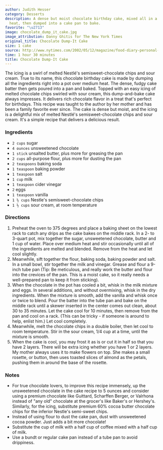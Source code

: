 ```yaml
---
author: Judith Hesser
category: Desserts
description: A dense but moist chocolate birthday cake, mixed all in a pot over medium
  heat, then dumped into a cake pan to bake.
favorite: "\u2713"
image: chocolate_dump_it_cake.jpg
image_attribution: Danny Ghitis for The New York Times
original_title: Chocolate Dump-It Cake
size: 1 cake
source: http://www.nytimes.com/2002/05/12/magazine/food-diary-personal-best.html
time: 1 hour 30 minutes
title: Chocolate Dump-It Cake
---
```


The icing is a swirl of melted Nestlé's semisweet-chocolate chips and sour cream. True to its name, this chocolate birthday cake is made by dumping all the ingredients right into a pot over medium heat. The dense, fudgy cake batter then gets poured into a pan and baked. Topped with an easy icing of melted chocolate chips swirled with sour cream, this dump-and-bake cake always impresses. It delivers rich chocolate flavor in a treat that's perfect for birthdays. This recipe was taught to the author by her mother and has been a family favorite ever since. The cake is dense but moist, and the icing is a delightful mix of melted Nestlé's semisweet-chocolate chips and sour cream. It's a simple recipe that delivers a delicious result.

### Ingredients

* `2 cups` sugar
* `4 ounces` unsweetened chocolate
* `1 stick` unsalted butter, plus more for greasing the pan
* `2 cups` all-purpose flour, plus more for dusting the pan
* `2 teaspoons` baking soda
* `1 teaspoon` baking powder
* `1 teaspoon` salt
* `1 cup` milk
* `1 teaspoon` cider vinegar
* `2` eggs
* `1 teaspoon` vanilla
* `1 ½ cups` Nestle's semisweet-chocolate chips
* `1 ½ cups` sour cream, at room temperature

### Directions

1. Preheat the oven to 375 degrees and place a baking sheet on the lowest rack to catch any drips as the cake bakes on the middle rack. In a 2- to 3-quart pot, mix together the sugar, unsweetened chocolate, butter and 1 cup of water. Place over medium heat and stir occasionally until all of the ingredients are melted and blended. Remove from the heat and let cool slightly.
2. Meanwhile, sift together the flour, baking soda, baking powder and salt. In a small bowl, stir together the milk and vinegar. Grease and flour a 9-inch tube pan (Tip: Be meticulous, and really work the butter and flour into the crevices of the pan. This is a moist cake, so it really needs a well-prepared pan to keep it from sticking).
3. When the chocolate in the pot has cooled a bit, whisk in the milk mixture and eggs. In several additions, and without overmixing, whisk in the dry ingredients. When the mixture is smooth, add the vanilla and whisk once or twice to blend. Pour the batter into the tube pan and bake on the middle rack until a skewer inserted in the center comes out clean, about 30 to 35 minutes. Let the cake cool for 10 minutes, then remove from the pan and cool on a rack. (This can be tricky - if someone is around to help, enlist him.) Let cool completely.
4. Meanwhile, melt the chocolate chips in a double boiler, then let cool to room temperature. Stir in the sour cream, 1/4 cup at a time, until the mixture is smooth.
5. When the cake is cool, you may frost it as is or cut it in half so that you have 2 layers. There will be extra icing whether you have 1 or 2 layers. My mother always uses it to make flowers on top. She makes a small rosette, or button, then uses toasted slices of almond as the petals, pushing them in around the base of the rosette.

### Notes

* For true chocolate lovers, to improve this recipe immensely, up the unsweetened chocolate in the cake recipe to 5 ounces and consider using a premium chocolate like Guittard, Scharffen Berger, or Valrhona instead of "any old" chocolate at the grocer's like Baker's or Hershey's. Similarly, for the icing, substitute premium 60% cocoa butter chocolate chips for the inferior Nestle's semi-sweet chips.
* Instead of using flour to dust the cake pan, dust with unsweetened cocoa powder. Just adds a bit more chocolate!
* Substitute the cup of milk with a half cup of coffee mixed with a half cup of milk.
* Use a bundt or regular cake pan instead of a tube pan to avoid drippiness.